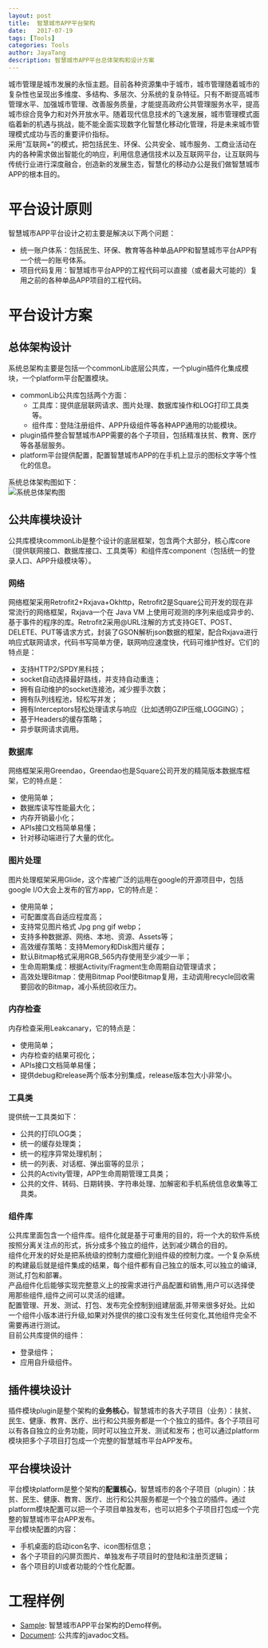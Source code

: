 ```yaml
---
layout: post  
title:  智慧城市APP平台架构  
date:   2017-07-19 
tags: [Tools]  
categories: Tools  
author: JayaTang  
description: 智慧城市APP平台总体架构和设计方案 
---
```

城市管理是城市发展的永恒主题。目前各种资源集中于城市，城市管理随着城市的复杂性也呈现出多维度、多结构、多层次、分系统的复杂特征。只有不断提高城市管理水平、加强城市管理、改善服务质量，才能提高政府公共管理服务水平，提高城市综合竞争力和对外开放水平。随着现代信息技术的飞速发展，城市管理模式面临着新的机遇与挑战，能不能全面实现数字化智慧化移动化管理，将是未来城市管理模式成功与否的重要评价指标。    
采用“互联网+”的模式，把包括民生、环保、公共安全、城市服务、工商业活动在内的各种需求做出智能化的响应，利用信息通信技术以及互联网平台，让互联网与传统行业进行深度融合，创造新的发展生态，智慧化的移动办公是我们做智慧城市APP的根本目的。  

# 平台设计原则
智慧城市APP平台设计之初主要是解决以下两个问题：
- 统一账户体系：包括民生、环保、教育等各种单品APP和智慧城市平台APP有一个统一的账号体系。
- 项目代码复用：智慧城市平台APP的工程代码可以直接（或者最大可能的）复用之前的各种单品APP项目的工程代码。


# 平台设计方案

## 总体架构设计
系统总架构主要是包括一个commonLib底层公共库，一个plugin插件化集成模块，一个platform平台配置模块。     
- commonLib公共库包括两个方面：
    - 工具库：提供底层联网请求、图片处理、数据库操作和LOG打印工具类等。
    - 组件库：登陆注册组件、APP升级组件等各种APP通用的功能模块。
- plugin插件整合智慧城市APP需要的各个子项目，包括精准扶贫、教育、医疗等各基层服务。
- platform平台提供配置，配置智慧城市APP的在手机上显示的图标文字等个性化的信息。
     
系统总体架构图如下：  
![系统总体架构图](/assets/img/smart-city/framework.png)

## 公共库模块设计
公共库模块commonLib是整个设计的底层框架，包含两个大部分，核心库core（提供联网接口、数据库接口、工具类等）和组件库component（包括统一的登录人口、APP升级模块等）。

### 网络
网络框架采用Retrofit2+Rxjava+Okhttp，Retrofit2是Square公司开发的现在非常流行的网络框架，Rxjava一个在 Java VM 上使用可观测的序列来组成异步的、基于事件的程序的库。Retrofit2采用@URL注解的方式支持GET、POST、DELETE、PUT等请求方式，封装了GSON解析json数据的框架，配合Rxjava进行响应式联网请求，代码书写简单方便，联网响应速度快，代码可维护性好。它们的特点是：
- 支持HTTP2/SPDY黑科技；
- socket自动选择最好路线，并支持自动重连；
- 拥有自动维护的socket连接池，减少握手次数；
- 拥有队列线程池，轻松写并发；
- 拥有Interceptors轻松处理请求与响应（比如透明GZIP压缩,LOGGING）；
- 基于Headers的缓存策略；
- 异步联网请求调用。


### 数据库
网络框架采用Greendao，Greendao也是Square公司开发的精简版本数据库框架，它的特点是：
- 使用简单；
- 数据库读写性能最大化；
- 内存开销最小化；
- APIs接口文档简单易懂；
- 针对移动端进行了大量的优化。


### 图片处理
图片处理框架采用Glide，这个库被广泛的运用在google的开源项目中，包括google I/O大会上发布的官方app，它的特点是：
- 使用简单；
- 可配置度高自适应程度高；
- 支持常见图片格式 Jpg png gif webp；
- 支持多种数据源、网络、本地、资源、Assets等；
- 高效缓存策略：支持Memory和Disk图片缓存；
- 默认Bitmap格式采用RGB_565内存使用至少减少一半；
- 生命周期集成：根据Activity/Fragment生命周期自动管理请求；
- 高效处理Bitmap：使用Bitmap Pool使Bitmap复用，主动调用recycle回收需要回收的Bitmap，减小系统回收压力。


### 内存检查
内存检查采用Leakcanary，它的特点是：
- 使用简单；
- 内存检查的结果可视化；
- APIs接口文档简单易懂；
- 提供debug和release两个版本分别集成，release版本包大小非常小。


### 工具类
提供统一工具类如下：
- 公共的打印LOG类；
- 统一的缓存处理类；
- 统一的程序异常处理机制；
- 统一的列表、对话框、弹出窗等的显示；
- 公共的Activity管理，APP生命周期管理工具类；
- 公共的文件、转码、日期转换、字符串处理、加解密和手机系统信息收集等工具类。


### 组件库
公共库里面包含一个组件库。组件化就是基于可重用的目的，将一个大的软件系统按照分离关注点的形式，拆分成多个独立的组件，达到减少耦合的目的。    
组件化开发的好处是把系统级的控制力度细化到组件级的控制力度。一个复杂系统的构建最后就是组件集成的结果，每个组件都有自己独立的版本,可以独立的编译,测试,打包和部署。      
产品组件化后能够实现完整意义上的按需求进行产品配置和销售,用户可以选择使用那些组件,组件之间可以灵活的组建。       
配置管理、开发、测试、打包、发布完全控制到组建层面,并带来很多好处。比如一个组件小版本进行升级,如果对外提供的接口没有发生任何变化,其他组件完全不需要再进行测试。      
目前公共库提供的组件：
- 登录组件；
- 应用自升级组件。


## 插件模块设计
插件模块plugin是整个架构的**业务核心**，智慧城市的各大子项目（业务）：扶贫、民生、健康、教育、医疗、出行和公共服务都是一个个独立的插件。各个子项目可以有各自独立的业务功能，同时可以独立开发、测试和发布；也可以通过platform模块把多个子项目打包成一个完整的智慧城市平台APP发布。

## 平台模块设计
平台模块platform是整个架构的**配置核心**，智慧城市的各个子项目（plugin）：扶贫、民生、健康、教育、医疗、出行和公共服务都是一个个独立的插件。通过platform模块配置可以把一个子项目单独发布，也可以把多个子项目打包成一个完整的智慧城市平台APP发布。    
平台模块配置的内容：   
- 手机桌面的启动icon名字、icon图标信息；
- 各个子项目的闪屏页图片、单独发布子项目时的登陆和注册页逻辑；
- 各个项目的UI或者功能的个性化配置。   


# 工程样例

- [Sample](https://aorise-org.github.io/android-sample/): 智慧城市APP平台架构的Demo样例。
- [Document](https://aorise-org.github.io/maven-snapshots/android-common/): 公共库的javadoc文档。




